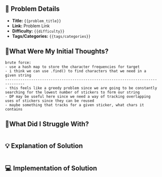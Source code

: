 ## 📝 Problem Details

- **Title:** `{{problem_title}}`
- **Link:** Problem Link
- **Difficulty:** `{{difficulty}}`
- **Tags/Categories:** `{{tags/categories}}`

## 💭What Were My Initial Thoughts?

```
brute force: 
- use a hash map to store the character frequencies for target
- i think we can use .find() to find characters that we need in a given string
-------------------------------------------------------------------------------
- this feels like a greedy problem since we are going to be constantly searching for the lowest number of stickers to form our string
- DP may be useful here since we need a way of tracking overlapping uses of stickers since they can be reused
- maybe something that tracks for a given sticker, what chars it contains
```

## 🤔What Did I Struggle With?

```

```

## 💡 Explanation of Solution

```

```
## 💻 Implementation of Solution

```cpp

```